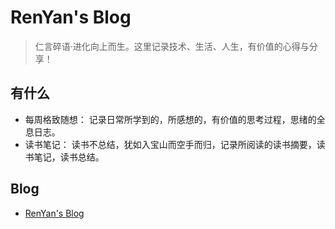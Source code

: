 RenYan's Blog
====

> 仁言碎语·进化向上而生。这里记录技术、生活、人生，有价值的心得与分享！


## 有什么

* 每周格致随想： 记录日常所学到的，所感想的，有价值的思考过程，思绪的全息日志。
* 读书笔记： 读书不总结，犹如入宝山而空手而归，记录所阅读的读书摘要，读书笔记，读书总结。

## Blog
- [RenYan's Blog](https://blog.renyan.org/)

